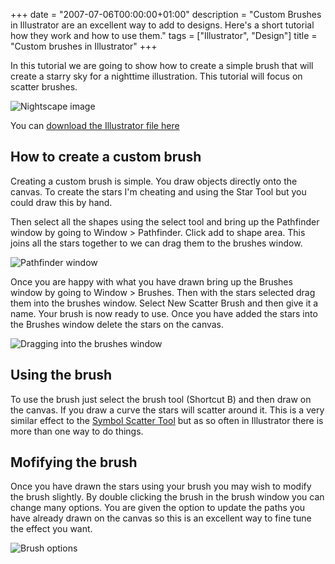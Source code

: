 +++
date = "2007-07-06T00:00:00+01:00"
description = "Custom Brushes in Illustrator are an excellent way to add to designs. Here's a short tutorial how they work and how to use them."
tags = ["Illustrator", "Design"]
title = "Custom brushes in Illustrator"
+++

In this tutorial we are going to show how to create a simple brush that will
create a starry sky for a nighttime illustration. This tutorial will focus on
scatter brushes.

![Nightscape image][1]

You can [download the Illustrator file here][2]

## How to create a custom brush

Creating a custom brush is simple. You draw objects directly onto the canvas. To
create the stars I'm cheating and using the Star Tool but you could draw this by
hand.

Then select all the shapes using the select tool and bring up the Pathfinder
window by going to Window > Pathfinder. Click add to shape area. This joins all
the stars together to we can drag them to the brushes window.

![Pathfinder window][3]

Once you are happy with what you have drawn bring up the Brushes window by going
to Window > Brushes. Then with the stars selected drag them into the brushes
window. Select New Scatter Brush and then give it a name. Your brush is now
ready to use. Once you have added the stars into the Brushes window delete the
stars on the canvas.

![Dragging into the brushes window][4]

## Using the brush

To use the brush just select the brush tool (Shortcut B) and then draw on the
canvas. If you draw a curve the stars will scatter around it. This is a very
similar effect to the [Symbol Scatter Tool][5] but as so often in Illustrator
there is more than one way to do things.

## Mofifying the brush

Once you have drawn the stars using your brush you may wish to modify the brush
slightly. By double clicking the brush in the brush window you can change many
options. You are given the option to update the paths you have already drawn on
the canvas so this is an excellent way to fine tune the effect you want.

![Brush options][6]

[1]: /images/articles/nightscape.png
[2]: /downloads/custom_brushes.ai
[3]: /images/articles/brushes_pathfinder.png
[4]: /images/articles/brushes_window.png
[5]: /smarter_illustrator_with_symbols/
[6]: /images/articles/brushes_options.png
